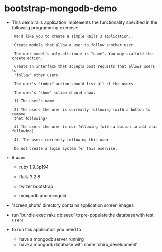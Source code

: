 bootstrap-mongodb-demo
======================
 - This demo rails application implements the functionality specified in the following programming exercise:

        We'd like you to create a simple Rails 3 application.

        Create models that allow a user to follow another user.

        The user model's only attribute is "name". You may scaffold the create action.

        Create an interface that accepts post requests that allows users to
        "follow" other users.

        The user's "index" action should list all of the users.

        The user's "show" action should show:

        1) The user's name

        2) The users the user is currently following (with a button to remove
        that following)

        3) The users the user is not following (with a button to add that following)

        4)  The users currently following this user

        Do not create a login system for this exercise.

 - it uses
    - ruby 1.9.3p194
    - Rails 3.2.8

    - twitter bootstrap
    - mongodb and mongoid

 - 'screen_shots' directory contains application screen images

 - run 'bundle exec rake db:seed' to pre-populate the database with test users

 - to run this application you need to
    - have a mongodb server running
    - have a mongodb database with name 'chirp_development'
